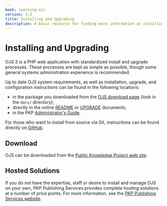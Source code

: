```yaml
---
book: learning-ojs
version: 3.3
title: Installing and Upgrading
description: A basic resource for finding more information on installing or upgrading OJS, or locating an OJS host.
---
```


# Installing and Upgrading

OJS 3 is a PHP web application with standardized install and upgrade processes. These processes are kept as simple as possible, though some general systems administration experience is recommended.

Up to date OJS system requirements, as well as installation, upgrade, and configuration instructions can be found in the following locations:

* in the package you downloaded from the [OJS download page](https://pkp.sfu.ca/ojs/ojs_download/) (look in the `docs/` directory);
* directly in the online [README](https://pkp.sfu.ca/ojs/README) or [UPGRADE](https://pkp.sfu.ca/ojs/UPGRADE) documents;
* in the PKP [Administrator's Guide](/admin-guide).

For those who want to install from source via Git, instructions can be found directly on [GitHub](https://github.com/pkp/ojs).

## Download

OJS can be downloaded from the [Public Knowledge Project web site](https://pkp.sfu.ca).

## Hosted Solutions

If you do not have the expertise, staff or desire to install and manage OJS on your own, PKP Publishing Services provides complete hosting solutions at a number of price points. For more information, see the [PKP Publishing Services website](https://pkpservices.sfu.ca).
